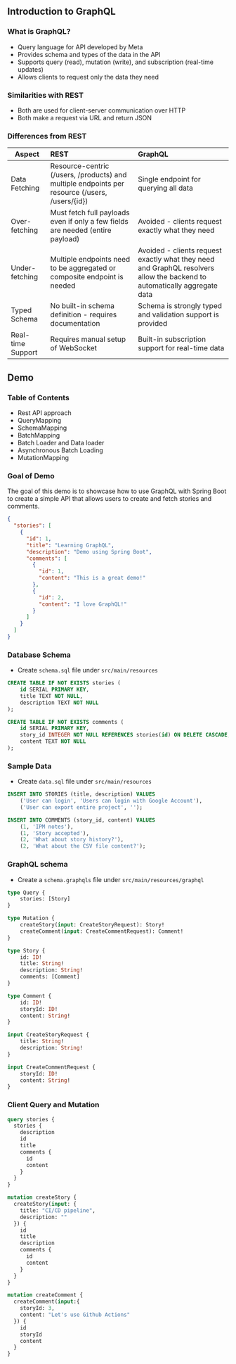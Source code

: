## Introduction to GraphQL

### What is GraphQL?
- Query language for API developed by Meta
- Provides schema and types of the data in the API
- Supports query (read), mutation (write), and subscription (real-time updates)
- Allows clients to request only the data they need

### Similarities with REST
- Both are used for client-server communication over HTTP
- Both make a request via URL and return JSON

### Differences from REST
| Aspect            | REST                                                                                           | GraphQL                                                                                                                  |
|-------------------|:-----------------------------------------------------------------------------------------------|:-------------------------------------------------------------------------------------------------------------------------|
| Data Fetching     | Resource-centric (/users, /products) and multiple endpoints per resource (/users, /users/{id}) | Single endpoint for querying all data                                                                                    |
| Over-fetching     | Must fetch full payloads even if only a few fields are needed (entire payload)                 | Avoided - clients request exactly what they need                                                                         |
| Under-fetching    | Multiple endpoints need to be aggregated or composite endpoint is needed                       | Avoided - clients request exactly what they need and GraphQL resolvers allow the backend to automatically aggregate data |
| Typed Schema      | No built-in schema definition - requires documentation                                         | Schema is strongly typed and validation support is provided                                                              |
| Real-time Support | Requires manual setup of WebSocket                                                             | Built-in subscription support for real-time data                                                                         |



## Demo
### Table of Contents
- Rest API approach
- QueryMapping
- SchemaMapping
- BatchMapping
- Batch Loader and Data loader
- Asynchronous Batch Loading
- MutationMapping

### Goal of Demo
The goal of this demo is to showcase how to use GraphQL with Spring Boot to create a simple API that allows users to create and fetch stories and comments.
```json
{
  "stories": [
    {
      "id": 1,
      "title": "Learning GraphQL",
      "description": "Demo using Spring Boot",
      "comments": [
        {
          "id": 1,
          "content": "This is a great demo!"
        },
        {
          "id": 2,
          "content": "I love GraphQL!"
        }
      ]
    }
  ]
}
```

### Database Schema
- Create `schema.sql` file under `src/main/resources`
```sql
CREATE TABLE IF NOT EXISTS stories (
    id SERIAL PRIMARY KEY,
    title TEXT NOT NULL,
    description TEXT NOT NULL
);

CREATE TABLE IF NOT EXISTS comments (
    id SERIAL PRIMARY KEY,
    story_id INTEGER NOT NULL REFERENCES stories(id) ON DELETE CASCADE,
    content TEXT NOT NULL
);
```

### Sample Data
- Create `data.sql` file under `src/main/resources`
```sql
INSERT INTO STORIES (title, description) VALUES
    ('User can login', 'Users can login with Google Account'),
    ('User can export entire project', '');

INSERT INTO COMMENTS (story_id, content) VALUES
    (1, 'IPM notes'),
    (1, 'Story accepted'),
    (2, 'What about story history?'),
    (2, 'What about the CSV file content?');
```

### GraphQL schema
- Create a `schema.graphqls` file under `src/main/resources/graphql`
```graphql
type Query {
    stories: [Story]
}

type Mutation {
    createStory(input: CreateStoryRequest): Story!
    createComment(input: CreateCommentRequest): Comment!
}

type Story {
    id: ID!
    title: String!
    description: String!
    comments: [Comment]
}

type Comment {
    id: ID!
    storyId: ID!
    content: String!
}

input CreateStoryRequest {
    title: String!
    description: String!
}

input CreateCommentRequest {
    storyId: ID!
    content: String!
}
```

### Client Query and Mutation
```graphql
query stories {
  stories {
    description
    id
    title
    comments {
      id
      content
    }
  }
}

mutation createStory {
  createStory(input: {
    title: "CI/CD pipeline",
    description: ""
  }) {
    id
    title
    description
    comments {
      id
      content
    }
  }
}

mutation createComment {
  createComment(input:{
    storyId: 3,
    content: "Let's use Github Actions"
  }) {
    id
    storyId
    content
  }
}
```